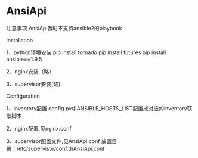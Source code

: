# AnsiApi

注意事项
AnsiApi暂时不支持ansible2的playbook

Installation

1、python环境安装
pip install tornado
pip install futures
pip install ansible==1.9.5

2、nginx安装（略）

3、supervisor安装(略)

Configuration

1、inventory配置
config.py中ANSIBLE_HOSTS_LIST配置成对应的inventory获取脚本

2、nginx配置,见nginx.conf

3、supervisor配置文件,见AnsiApi.conf
放置目录：/etc/supervisor/conf.d/AnsiApi.conf
